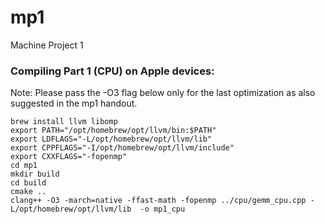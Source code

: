 # mp1
Machine Project 1

### Compiling Part 1 (CPU) on Apple devices:
Note: Please pass the -O3 flag below only for the last optimization as also suggested in the mp1 handout.

```
brew install llvm libomp
export PATH="/opt/homebrew/opt/llvm/bin:$PATH"
export LDFLAGS="-L/opt/homebrew/opt/llvm/lib"
export CPPFLAGS="-I/opt/homebrew/opt/llvm/include"
export CXXFLAGS="-fopenmp"
cd mp1
mkdir build
cd build
cmake ..
clang++ -O3 -march=native -ffast-math -fopenmp ../cpu/gemm_cpu.cpp -L/opt/homebrew/opt/llvm/lib  -o mp1_cpu 
```